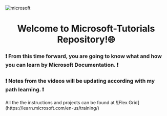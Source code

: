 ![microsoft](https://user-images.githubusercontent.com/89945563/220640108-33f2053c-6a97-4cce-ba3c-5636a6e1cb1d.png)
<h1 align="center"> Welcome to Microsoft-Tutorials Repository!🌐</h1>

<h3 align="left"> ❗️ From this time forward, you are going to know what and how you can learn by Microsoft Documentation. ❗️ </h3>
<h3 align="left"> ❗️ Notes from the videos will be updating according with my path learning. ❗️ </h3> 
All the the instructions and projects can be found at ![Flex Grid](https://learn.microsoft.com/en-us/training/)
